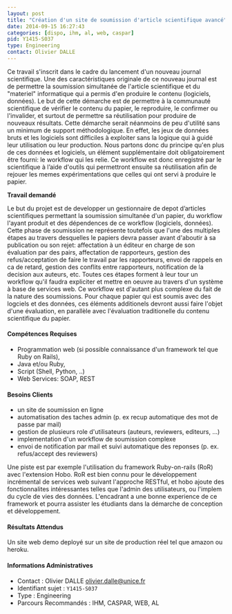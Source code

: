 ```yaml
---
layout: post
title: "Création d'un site de soumission d'article scientifique avancé"
date: 2014-09-15 16:27:43
categories: [dispo, ihm, al, web, caspar]
pid: Y1415-S037
type: Engineering
contact: Olivier DALLE
---
```

       
Ce travail s'inscrit dans le cadre du lancement d'un nouveau journal scientifique. Une des caractéristiques originale de ce nouveau journal est de permettre la soumission simultanée de l'article scientifique et du "materiel" informatique qui a permis d'en produire le contenu (logiciels, données). Le but de cette démarche est de permettre à la communauté scientifique de vérifier le contenu du papier, le reproduire, le confirmer ou l'invalider, et surtout de permettre sa réutilisation pour produire de nouveaux résultats. 
Cette démarche serait néanmoins de peu d'utilité sans un minimum de support méthodologique. En effet, les jeux de données bruts et les logiciels sont difficiles à exploiter sans la logique qui à guidé leur utilisation ou leur production. Nous partons donc du principe qu'en plus de ces données et logiciels, un élément supplémentaire doit obligatoirement être fourni: le workflow qui les relie.
Ce workflow est donc enregistré par le scientifique à l’aide d'outils qui permettront ensuite sa réutilisation afin de rejouer les memes expérimentations que celles qui ont servi à produire le papier.

**Travail demandé**

Le but du projet est de developper un gestionnaire de depot d’articles scientifiques permettant la soumission simultanée d'un papier, du workflow l'ayant produit et des dépendences de ce workflow (logiciels, données). Cette phase de soumission ne représente toutefois que l'une des multiples étapes au travers desquelles le papiers devra passer avant d'aboutir à sa publication ou son rejet: affectation à un éditeur en charge de son évaluation par des pairs, affectation de rapporteurs, gestion des refus/acceptation de faire le travail par les rapporteurs, envoi de rappels en ca de retard, gestion des conflits entre rapporteurs, notification de la decision aux auteurs, etc. Toutes ces étapes forment à leur tour un workflow qu'il faudra expliciter et mettre en oeuvre au travers d'un système à base de services web. Ce workflow est d'autant plus complexe du fait de la nature des soumissions. Pour chaque papier qui est soumis avec des logciels et des données, ces éléments additionels devront aussi faire l'objet d'une évaluation, en parallèle avec l'évaluation traditionelle du contenu scientifique du papier.

#### Compétences Requises
* Programmation web (si possible connaissance d'un framework tel que Ruby on Rails), 
* Java et/ou Ruby, 
* Script (Shell, Python, ..) 
* Web Services: SOAP, REST


#### Besoins Clients

- un site de soumission en ligne
- automatisation des taches admin (p. ex recup automatique des mot de passe par mail)
- gestion de plusieurs role d'utilisateurs (auteurs, reviewers, editeurs, ...)
- implementation d'un workflow de soumission complexe
- envoi de notification par mail et suivi automatique des reponses (p. ex. refus/accept des reviewers)

Une piste est par exemple l'utilisation du framework Ruby-on-rails (RoR) avec l'extension Hobo. RoR est bien connu pour le développement incrémental de services web suivant l'approche RESTful, et hobo ajoute des fonctionnalites intéressantes telles que l'admin des utilisateurs, ou l'implem du cycle de vies des données. L'encadrant a une bonne experience de ce framework et pourra assister les étudiants dans la démarche de conception et développement.

#### Résultats Attendus
Un site web demo deployé sur un site de production réel tel que amazon ou heroku.
     

#### Informations Administratives
  * Contact : Olivier DALLE <olivier.dalle@unice.fr>
  * Identifiant sujet : `Y1415-S037`
  * Type : Engineering
  * Parcours Recommandés :  IHM, CASPAR, WEB, AL
     
